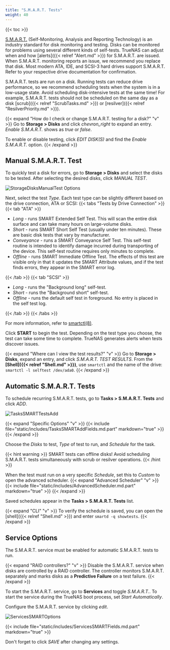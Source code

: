 ```yaml
---
title: "S.M.A.R.T. Tests"
weight: 40
---
```


{{< toc >}}

[S.M.A.R.T.](https://en.wikipedia.org/wiki/S.M.A.R.T.) (Self-Monitoring, Analysis and Reporting Technology) is an industry standard for disk monitoring and testing.
Disks can be monitored for problems using several different kinds of self-tests.
TrueNAS can adjust when and how [alerts]({{< relref "Alert.md" >}}) for S.M.A.R.T. are issued.
When S.M.A.R.T. monitoring reports an issue, we recommend you replace that disk.
Most modern ATA, IDE, and SCSI-3 hard drives support S.M.A.R.T.
Refer to your respective drive documentation for confirmation.

S.M.A.R.T. tests are run on a disk.
Running tests can reduce drive performance, so we recommend scheduling tests when the system is in a low-usage state.
Avoid scheduling disk-intensive tests at the same time!
For example, S.M.A.R.T. tests should not be scheduled on the same day as a disk [scrub]({{< relref "ScrubTasks.md" >}}) or [resilver]({{< relref "ResilverPriority.md" >}}).



{{< expand "How do I check or change S.M.A.R.T. testing for a disk?" "v" >}}
Go to **Storage > Disks** and click <i class="material-icons" aria-hidden="true" title="Expand">chevron_right</i> to expand an entry.
*Enable S.M.A.R.T.* shows as *true* or *false*.

To enable or disable testing, click *EDIT DISK(S)* and find the *Enable S.M.A.R.T.* option.
{{< /expand >}}

## Manual S.M.A.R.T. Test

To quickly test a disk for errors, go to **Storage > Disks** and select the disks to be tested.
After selecting the desired disks, click *MANUAL TEST*.

![StorageDisksManualTest Options](/images/CORE/12.0/StorageDisksManualTestOptions.png "Manual Test Options")

Next, select the test *Type*.
Each test type can be slightly different based on the drive connection, ATA or SCSI:
{{< tabs "Tests by Drive Connection" >}}
{{< tab "ATA" >}}
* *Long* - runs SMART Extended Self Test. This will scan the entire disk surface and can take many hours on large-volume disks.
* *Short* - runs SMART Short Self Test (usually under ten minutes). These are basic disk tests that vary by manufacturer.
* *Conveyance* - runs a SMART Conveyance Self Test.
  This self-test routine is intended to identify damage incurred during transporting of the device.
  This self-test routine requires only minutes to complete.
* *Offline* - runs SMART Immediate Offline Test.
  The effects of this test are visible only in that it updates the SMART Attribute values, and if the test finds errors, they appear in the SMART error log.

{{< /tab >}}
{{< tab "SCSI" >}}
* *Long* - runs the "Background long" self-test.
* *Short* - runs the "Background short" self-test.
* *Offline* - runs the default self test in foreground.
  No entry is placed in the self test log.

{{< /tab >}}
{{< /tabs >}}

For more information, refer to [smartctl(8)](https://www.smartmontools.org/browser/trunk/smartmontools/smartctl.8.in).

Click **START** to begin the test.
Depending on the test type you choose, the test can take some time to complete.
TrueNAS generates alerts when tests discover issues.

{{< expand "Where can I view the test results?" "v" >}}
Go to **Storage > Disks**, expand an entry, and click *S.M.A.R.T. TEST RESULTS*.
From the **[Shell]({{< relref "Shell.md" >}})**, use `smartctl` and the name of the drive: `smartctl -l selftest /dev/ada0`.
{{< /expand >}}

## Automatic S.M.A.R.T. Tests

To schedule recurring S.M.A.R.T. tests, go to **Tasks > S.M.A.R.T. Tests** and click *ADD*.

![TasksSMARTTestsAdd](/images/CORE/12.0/TasksSMARTTestsAdd.png "Add recurring S.M.A.R.T. test")

{{< expand "Specific Options" "v" >}}
{{< include file="static/includes/TasksSMARTAddFields.md.part" markdown="true" >}}
{{< /expand >}}

Choose the *Disks* to test, *Type* of test to run, and *Schedule* for the task.

{{< hint warning >}}
SMART tests can offline disks! Avoid scheduling S.M.A.R.T. tests simultaneously with scrub or resilver operations.
{{< /hint >}}

When the test must run on a very specific *Schedule*, set this to *Custom* to open the advanced scheduler.
{{< expand "Advanced Scheduler" "v" >}}
{{< include file="static/includes/AdvancedScheduler.md.part" markdown="true" >}}
{{< /expand >}}

Saved schedules appear in the **Tasks > S.M.A.R.T. Tests** list.

{{< expand "CLI" "v" >}}
To verify the schedule is saved, you can open the [shell]({{< relref "Shell.md" >}}) and enter `smartd -q showtests`.
{{< /expand >}}

## Service Options

The S.M.A.R.T. service must be enabled for automatic S.M.A.R.T. tests to run.

{{< expand "RAID controllers?" "v" >}}
Disable the S.M.A.R.T. service when disks are controlled by a RAID controller.
The controller monitors S.M.A.R.T. separately and marks disks as a **Predictive Failure** on a test failure.
{{< /expand >}}

To start the S.M.A.R.T. service, go to **Services** and toggle *S.M.A.R.T.*.
To start the service during the TrueNAS boot process, set *Start Automatically*.

Configure the S.M.A.R.T. service by clicking <i class="material-icons" aria-hidden="true" title="Configure">edit</i>.

![ServicesSMARTOptions](/images/CORE/12.0/smartoptions12.png "Services SMART Options")

{{< include file="static/includes/ServicesSMARTFields.md.part" markdown="true" >}}

Don't forget to click *SAVE* after changing any settings.
